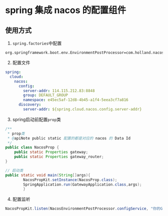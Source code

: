 # spring 集成 nacos 的配置组件

## 使用方式

1. `spring.factories`中配置

```properties
org.springframework.boot.env.EnvironmentPostProcessor=com.holland.nacos.conf.NacosEnvironmentPostProcessor
```

2. 配置文件

```yaml
spring:
  cloud:
    nacos:
      config:
        server-addr: 114.115.212.83:8848
        group: DEFAULT_GROUP
        namespace: e45ec5af-12d8-4b45-a1f4-5eea3cf7a816
      discovery:
        server-addr: ${spring.cloud.nacos.config.server-addr}
```

3. spring启动前配置`prop`类

```java
/**
 * prop类
 * @apiNote public static 配置的都是对应的 nacos 的 Data Id
 */
public class NacosProp {
    public static Properties gateway;
    public static Properties gateway_router;
}
```

```java
// 启动类
public static void main(String[]args){
        NacosPropKit.setInstance(NacosProp.class);
        SpringApplication.run(GatewayApplication.class,args);
        }
```

4. 配置监听
```java
NacosPropKit.listen(NacosEnvironmentPostProcessor.configService, "你的Group", "你的Data Id", 监听函数());
```